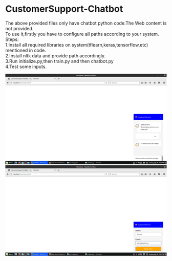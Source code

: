 # CustomerSupport-Chatbot
The above provided files only have chatbot python code.The Web content is not provided.<br>
To use it,firstly you have to configure all paths according to your system.<br>
Steps:<br>
1.Install all required libraries on system(tflearn,keras,tensorflow,etc) mentioned in code.<br>
2.Install nltk data and provide path accordingly.<br>
3.Run initialize.py,then train.py and then chatbot.py<br>
4.Test some inputs.

<p align="center">
  <img src="12.png" />
  <img src="ch.png" />
</p>
